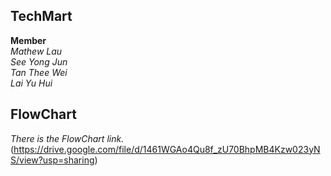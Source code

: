 ## TechMart
**Member**  
*Mathew Lau*  
*See Yong Jun*  
*Tan Thee Wei*  
*Lai Yu Hui*  

## FlowChart
*There is the FlowChart link.*  
(https://drive.google.com/file/d/1461WGAo4Qu8f_zU70BhpMB4Kzw023yNS/view?usp=sharing)

